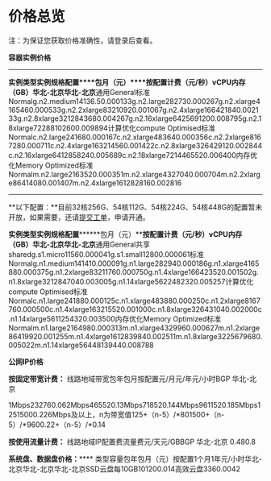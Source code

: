# **价格总览**

注：为保证您获取价格准确性，请登录后查看。

**容器实例价格**

****
**实例类型****实例规格****配置****包月（元）****按配置计费（元/秒）****vCPU****内存（GB）****华北-北京****华北-北京**通用General标准Normalg.n2.medium14136.50.000133g.n2.large282730.000267g.n2.xlarge4165460.000533g.n2.2xlarge83210920.001067g.n2.4xlarge166421840.002133g.n2.8xlarge3212843680.004267g.n2.16xlarge6425691200.008795g.n2.18xlarge72288102600.009894计算优化compute Optimised标准Normalc.n2.large241680.000167c.n2.xlarge483640.000356c.n2.2xlarge8167280.000711c.n2.4xlarge163214560.001422c.n2.8xlarge326429120.002844c.n2.16xlarge6412858240.005689c.n2.18xlarge7214465520.006400内存优化Memory Optimized标准Normalm.n2.large2163520.000351m.n2.xlarge4327040.000704m.n2.2xlarge86414080.001407m.n2.4xlarge1612828160.002816

****

**以下配置：**目前32核256G、54核112G、54核224G、54核448G的配置暂未开放，如果需要，还请[提交工单](https://uc.jdcloud.com/myorder/form?cateId=1&questionId=251)，申请开通。

**实例类型********实例规格********配置********包月（元）********按配置计费（元/秒）********vCPU********内存（GB）********华北-北京********华北-北京******通用General共享sharedg.s1.micro11560.000041g.s1.small12800.000061标准Normalg.n1.medium141410.000091g.n1.large282940.000186g.n1.xlarge4165880.000375g.n1.2xlarge83211760.000750g.n1.4xlarge166423520.001502g.n1.8xlarge3212847040.003005g.n1.14xlarge5622482320.005257计算优化compute Optimised标准Normalc.n1.large241880.000125c.n1.xlarge483880.000250c.n1.2xlarge8167760.000500c.n1.4xlarge163215520.001000c.n1.8xlarge326431040.002000c.n1.14xlarge5611254320.003500内存优化Memory Optimized标准Normalm.n1.large2164980.000313m.n1.xlarge4329960.000627m.n1.2xlarge86419920.001255m.n1.4xlarge1612839840.002511m.n1.8xlarge3225679680.005022m.n1.14xlarge56448139440.008788

**公网IP价格**

**按固定带宽计费：**
线路地域带宽包年包月按配置元/月元/年元/小时BGP
华北-北京

1Mbps232760.062Mbps465520.13Mbps718520.144Mbps9611520.185Mbps12515000.226Mbps及以上，n为带宽值125+（n-5）/*801500+（n-5）/*9600.22+（n-5）/*0.14

**按使用流量计费：**
线路地域IP配置费流量费元/天元/GBBGP
华北-北京
0.480.8

**系统盘、数据盘价格：******
类型容量包年包月（元）按配置1个月1年元/小时华北-北京华北-北京华北-北京SSD云盘每10GB101200.014高效云盘3360.0042